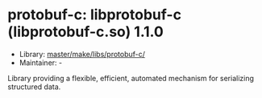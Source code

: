 # protobuf-c: libprotobuf-c (libprotobuf-c.so) 1.1.0
 - Library: [master/make/libs/protobuf-c/](https://github.com/Freetz-NG/freetz-ng/tree/master/make/libs/protobuf-c/)
 - Maintainer: -

Library providing a flexible, efficient, automated mechanism for serializing structured data.
